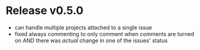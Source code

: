 # Release v0.5.0

- can handle multiple projects attached to a single issue
- fixed always commenting to only comment when comments are turned on AND there was _actual_ change in one of the issues' status
